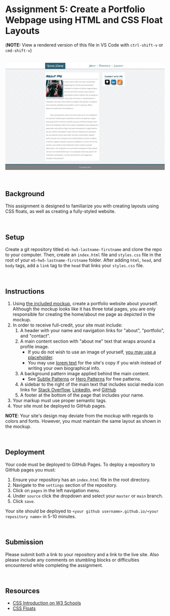 # Assignment 5: Create a Portfolio Webpage using HTML and CSS Float Layouts

(**NOTE:** View a rendered version of this file in VS Code with `ctrl-shift-v` or `cmd-shift-v`)

&nbsp;
[![mockup](mockup-1920.png)](mockup-1920.png)

&nbsp;
## Background

This assignment is designed to familiarize you with creating layouts using CSS floats, as well as creating a fully-styled website.

&nbsp;
## Setup

Create a git repository titled `m5-hw5-lastname-firstname` and clone the repo to your computer. Then, create an `index.html` file and `styles.css` file in the root of your `m5-hw5-lastname-firstname` folder. After adding `html`, `head`, and `body` tags, add a `link` tag to the `head` that links your `styles.css` file.

&nbsp;
## Instructions

1. Using [the included mockup](mockup-1920.png), create a portfolio website about yourself. Although the mockup looks like it has three total pages, you are only responsible for creating the home/about me page as depicted in the mockup.
1. In order to receive full-credit, your site must include:
    1. A header with your name and navigation links for "about", "portfolio", and "contact".
    1. A main content section with "about me" text that wraps around a profile image.
        * If you do not wish to use an image of yourself, [you may use a placeholder](https://pravatar.cc/).
        * You may use [lorem text](https://uhded.com/automatic-generate-lorem-vscode) for the site's copy if you wish instead of writing your own biographical info.
    1. A background pattern image applied behind the main content.
        * See [Subtle Patterns](https://www.toptal.com/designers/subtlepatterns/) or [Hero Patterns](https://www.heropatterns.com/) for free patterns.
    1. A sidebar to the right of the main text that includes social media icon links for [Stack Overflow](assets/soverflow.png), [LinkedIn](assets/linkedin.png), and [GitHub](assets/git.png)
    1. A footer at the bottom of the page that includes your name.
1. Your markup must use proper semantic tags.
1. Your site must be deployed to GitHub pages.

**NOTE**: Your site's design may deviate from the mockup with regards to colors and fonts. However, you must maintain the same layout as shown in the mockup.

&nbsp;
## Deployment

Your code must be deployed to GitHub Pages. To deploy a repository to GitHub pages you must:

1. Ensure your repository has an `index.html` file in the root directory.
1. Navigate to the `settings` section of the repository.
1. Click on `pages` in the left navigation menu.
1. Under `source` click the dropdown and select your `master` or `main` branch.
1. Click `save`.

Your site should be deployed to `<your github username>.github.io/<your repository name>` in 5-10 minutes.

&nbsp;
## Submission

Please submit both a link to your repository and a link to the live site. Also please include any comments on stumbling blocks or difficulties encountered while completing the assignment.

&nbsp;
## Resources

* [CSS Introduction on W3 Schools](https://www.w3schools.com/css/default.asp)
* [CSS Floats](https://www.w3schools.com/css/css_float.asp)